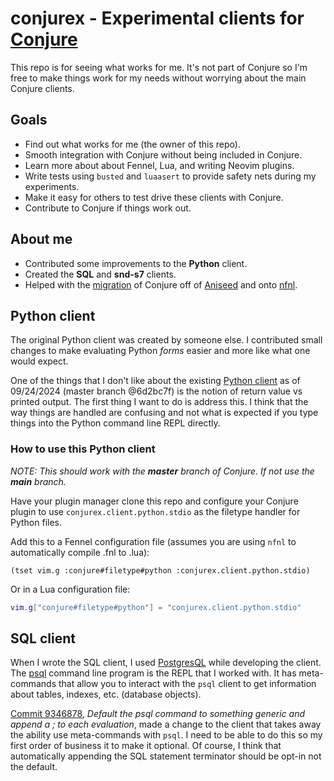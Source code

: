# conjurex - Experimental clients for [Conjure](https://github.com/Olical/conjure)

This repo is for seeing what works for me. It's not part of Conjure so I'm free
to make things work for my needs without worrying about the main Conjure
clients.

## Goals

- Find out what works for me (the owner of this repo).
- Smooth integration with Conjure without being included in Conjure.
- Learn more about about Fennel, Lua, and writing Neovim plugins.
- Write tests using `busted` and `luaasert` to provide safety nets during my
experiments.
- Make it easy for others to test drive these clients with Conjure.
- Contribute to Conjure if things work out.

## About me

- Contributed some improvements to the **Python** client.
- Created the **SQL** and **snd-s7** clients.
- Helped with the [migration](https://github.com/Olical/conjure/discussions/605)
of Conjure off of [Aniseed](https://github.com/Olical/aniseed) and onto
[nfnl](https://github.com/Olical/nfnl).

## Python client

The original Python client was created by someone else. I contributed small
changes to make evaluating Python *forms* easier and more like what one would
expect.

One of the things that I don't like about the existing [Python
client](https://github.com/Olical/conjure/blob/master/fnl/conjure/client/python/stdio.fnl)
as of 09/24/2024 (master branch @6d2bc7f) is the notion of return value vs
printed output. The first thing I want to do is address this. I think that the
way things are handled are confusing and not what is expected if you type things
into the Python command line REPL directly.

### How to use this Python client

*NOTE: This should work with the **master** branch of Conjure. If not use the
**main** branch.*

Have your plugin manager clone this repo and configure your Conjure plugin to
use `conjurex.client.python.stdio` as the filetype handler for Python files.

Add this to a Fennel configuration file (assumes you are using `nfnl` to
automatically compile .fnl to .lua):

```
(tset vim.g :conjure#filetype#python :conjurex.client.python.stdio)
```

Or in a Lua configuration file:

```lua
vim.g["conjure#filetype#python"] = "conjurex.client.python.stdio"
```

## SQL client

When I wrote the SQL client, I used [PostgresQL](https://www.postgresql.org/)
while developing the client. The
[psql](https://www.postgresql.org/docs/16/app-psql.html) command line program is
the REPL that I worked with. It has meta-commands that allow you to interact
with the `psql` client to get information about tables, indexes, etc. (database
objects).

[Commit
9346878](https://github.com/Olical/conjure/commit/934687860a71d1d03e569ce11f880a4d404e69aa),
*Default the psql command to something generic and append a ; to each
evaluation*, made a change to the client that takes away the ability use
meta-commands with `psql`. I need to be able to do this so my first order of
business it to make it optional. Of course, I think that automatically appending
the SQL statement terminator should be opt-in not the default.


